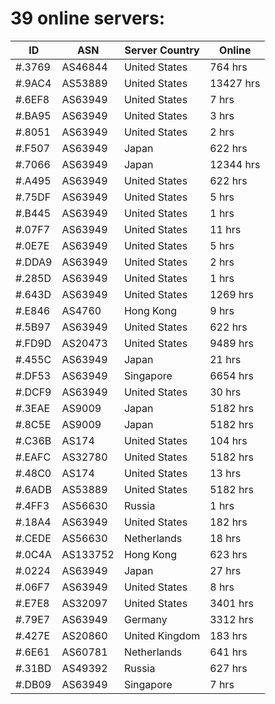 # 39 online servers:

| ID | ASN | Server Country | Online |
| ------ | ------ | ------ | ------ |
| #.3769 | AS46844 | United States | 764 hrs |
| #.9AC4 | AS53889 | United States | 13427 hrs |
| #.6EF8 | AS63949 | United States | 7 hrs |
| #.BA95 | AS63949 | United States | 3 hrs |
| #.8051 | AS63949 | United States | 2 hrs |
| #.F507 | AS63949 | Japan | 622 hrs |
| #.7066 | AS63949 | Japan | 12344 hrs |
| #.A495 | AS63949 | United States | 622 hrs |
| #.75DF | AS63949 | United States | 5 hrs |
| #.B445 | AS63949 | United States | 1 hrs |
| #.07F7 | AS63949 | United States | 11 hrs |
| #.0E7E | AS63949 | United States | 5 hrs |
| #.DDA9 | AS63949 | United States | 2 hrs |
| #.285D | AS63949 | United States | 1 hrs |
| #.643D | AS63949 | United States | 1269 hrs |
| #.E846 | AS4760 | Hong Kong | 9 hrs |
| #.5B97 | AS63949 | United States | 622 hrs |
| #.FD9D | AS20473 | United States | 9489 hrs |
| #.455C | AS63949 | Japan | 21 hrs |
| #.DF53 | AS63949 | Singapore | 6654 hrs |
| #.DCF9 | AS63949 | United States | 30 hrs |
| #.3EAE | AS9009 | Japan | 5182 hrs |
| #.8C5E | AS9009 | Japan | 5182 hrs |
| #.C36B | AS174 | United States | 104 hrs |
| #.EAFC | AS32780 | United States | 5182 hrs |
| #.48C0 | AS174 | United States | 13 hrs |
| #.6ADB | AS53889 | United States | 5182 hrs |
| #.4FF3 | AS56630 | Russia | 1 hrs |
| #.18A4 | AS63949 | United States | 182 hrs |
| #.CEDE | AS56630 | Netherlands | 18 hrs |
| #.0C4A | AS133752 | Hong Kong | 623 hrs |
| #.0224 | AS63949 | Japan | 27 hrs |
| #.06F7 | AS63949 | United States | 8 hrs |
| #.E7E8 | AS32097 | United States | 3401 hrs |
| #.79E7 | AS63949 | Germany | 3312 hrs |
| #.427E | AS20860 | United Kingdom | 183 hrs |
| #.6E61 | AS60781 | Netherlands | 641 hrs |
| #.31BD | AS49392 | Russia | 627 hrs |
| #.DB09 | AS63949 | Singapore | 7 hrs |

